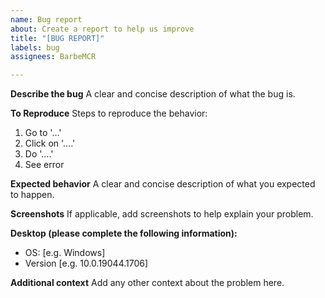 ```yaml
---
name: Bug report
about: Create a report to help us improve
title: "[BUG REPORT]"
labels: bug
assignees: BarbeMCR

---
```


**Describe the bug**
A clear and concise description of what the bug is.

**To Reproduce**
Steps to reproduce the behavior:
1. Go to '...'
2. Click on '....'
3. Do '....'
4. See error

**Expected behavior**
A clear and concise description of what you expected to happen.

**Screenshots**
If applicable, add screenshots to help explain your problem.

**Desktop (please complete the following information):**
 - OS: [e.g. Windows]
 - Version [e.g. 10.0.19044.1706]

**Additional context**
Add any other context about the problem here.
